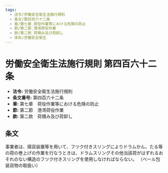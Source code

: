 ```yaml
---
tags:
  - 法令/労働安全衛生法施行規則
  - 条文/第四百六十二条
  - 章/第七章_荷役作業等における危険の防止
  - 節/第二節_港湾荷役作業
  - 款/第二款_荷積み及び荷卸し
  - 体系/労働安全衛生
---
```

# 労働安全衛生法施行規則 第四百六十二条

- **法令:** 労働安全衛生法施行規則
- **条文番号:** 第四百六十二条
- **章:** 第七章　荷役作業等における危険の防止
- **節:** 第二節　港湾荷役作業
- **款:** 第二款　荷積み及び荷卸し

## 条文
事業者は、揚貨装置等を用いて、フツク付きスリングによりドラムかん、たる等の荷の巻上げの作業を行なうときは、ドラムスリングその他当該荷がはずれるおそれのない構造のフツク付きスリングを使用しなければならない。
（ベール包装貨物の取扱い）

